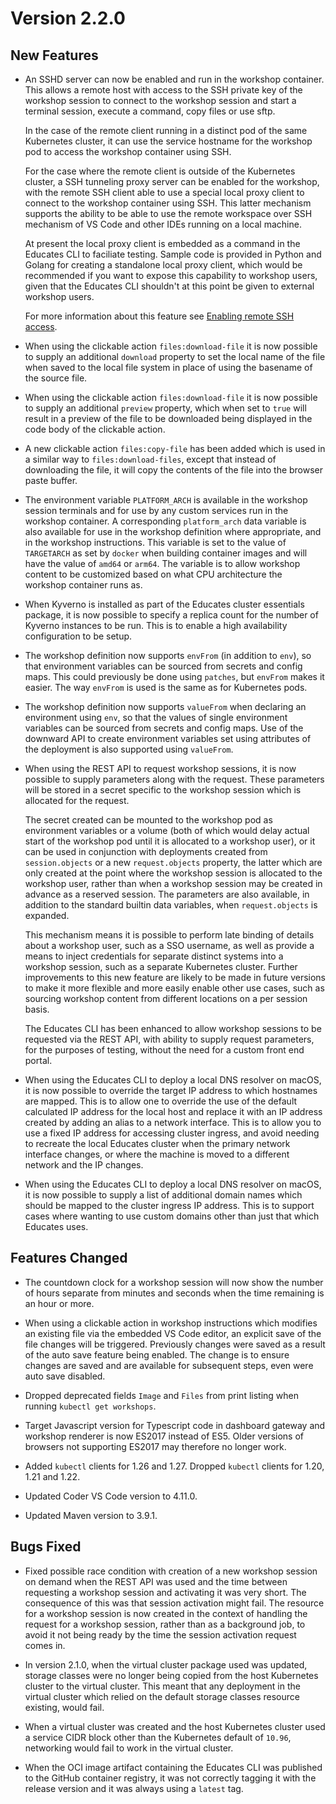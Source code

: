 Version 2.2.0
=============

New Features
------------

* An SSHD server can now be enabled and run in the workshop container. This
  allows a remote host with access to the SSH private key of the workshop
  session to connect to the workshop session and start a terminal session,
  execute a command, copy files or use sftp.

  In the case of the remote client running in a distinct pod of the same
  Kubernetes cluster, it can use the service hostname for the workshop pod to
  access the workshop container using SSH.
  
  For the case where the remote client is outside of the Kubernetes cluster, a
  SSH tunneling proxy server can be enabled for the workshop, with the remote
  SSH client able to use a special local proxy client to connect to the workshop
  container using SSH. This latter mechanism supports the ability to be able to
  use the remote workspace over SSH mechanism of VS Code and other IDEs running
  on a local machine.

  At present the local proxy client is embedded as a command in the Educates CLI
  to faciliate testing. Sample code is provided in Python and Golang for
  creating a standalone local proxy client, which would be recommended if you
  want to expose this capability to workshop users, given that the Educates CLI
  shouldn't at this point be given to external workshop users.

  For more information about this feature see [Enabling remote SSH access](enabling-remote-ssh-access).

* When using the clickable action ``files:download-file`` it is now possible
  to supply an additional ``download`` property to set the local name of the
  file when saved to the local file system in place of using the basename of the
  source file.

* When using the clickable action ``files:download-file`` it is now possible to
  supply an additional ``preview`` property, which when set to ``true`` will
  result in a preview of the file to be downloaded being displayed in the code
  body of the clickable action.

* A new clickable action ``files:copy-file`` has been added which is used in a
  similar way to ``files:download-files``, except that instead of downloading
  the file, it will copy the contents of the file into the browser paste buffer.

* The environment variable ``PLATFORM_ARCH`` is available in the workshop
  session terminals and for use by any custom services run in the workshop
  container. A corresponding ``platform_arch`` data variable is also available
  for use in the workshop definition where appropriate, and in the workshop
  instructions. This variable is set to the value of ``TARGETARCH`` as set by
  ``docker`` when building container images and will have the value of ``amd64``
  or ``arm64``. The variable is to allow workshop content to be customized based
  on what CPU architecture the workshop container runs as.

* When Kyverno is installed as part of the Educates cluster essentials package,
  it is now possible to specify a replica count for the number of Kyverno
  instances to be run. This is to enable a high availability configuration to be
  setup.

* The workshop definition now supports ``envFrom`` (in addition to ``env``), so
  that environment variables can be sourced from secrets and config maps. This
  could previously be done using ``patches``, but ``envFrom`` makes it easier.
  The way ``envFrom`` is used is the same as for Kubernetes pods.

* The workshop definition now supports ``valueFrom`` when declaring an
  environment using ``env``, so that the values of single environment variables
  can be sourced from secrets and config maps. Use of the downward API to create
  environment variables set using attributes of the deployment is also supported
  using ``valueFrom``.

* When using the REST API to request workshop sessions, it is now possible to
  supply parameters along with the request. These parameters will be stored in a
  secret specific to the workshop session which is allocated for the request.

  The secret created can be mounted to the workshop pod as environment variables
  or a volume (both of which would delay actual start of the workshop pod until
  it is allocated to a workshop user), or it can be used in conjunction with
  deployments created from ``session.objects`` or a new ``request.objects``
  property, the latter which are only created at the point where the workshop
  session is allocated to the workshop user, rather than when a workshop session
  may be created in advance as a reserved session. The parameters are also
  available, in addition to the standard builtin data variables, when
  ``request.objects`` is expanded.

  This mechanism means it is possible to perform late binding of details about a
  workshop user, such as a SSO username, as well as provide a means to inject
  credentials for separate distinct systems into a workshop session, such as a
  separate Kubernetes cluster. Further improvements to this new feature are
  likely to be made in future versions to make it more flexible and more easily
  enable other use cases, such as sourcing workshop content from different
  locations on a per session basis.

  The Educates CLI has been enhanced to allow workshop sessions to be requested
  via the REST API, with ability to supply request parameters, for the purposes
  of testing, without the need for a custom front end portal.

* When using the Educates CLI to deploy a local DNS resolver on macOS, it is now
  possible to override the target IP address to which hostnames are mapped. This
  is to allow one to override the use of the default calculated IP address for
  the local host and replace it with an IP address created by adding an alias
  to a network interface. This is to allow you to use a fixed IP address for
  accessing cluster ingress, and avoid needing to recreate the local Educates
  cluster when the primary network interface changes, or where the machine is
  moved to a different network and the IP changes.

* When using the Educates CLI to deploy a local DNS resolver on macOS, it is now
  possible to supply a list of additional domain names which should be mapped to
  the cluster ingress IP address. This is to support cases where wanting to use
  custom domains other than just that which Educates uses.

Features Changed
----------------

* The countdown clock for a workshop session will now show the number of hours
  separate from minutes and seconds when the time remaining is an hour or more.

* When using a clickable action in workshop instructions which modifies an
  existing file via the embedded VS Code editor, an explicit save of the file
  changes will be triggered. Previously changes were saved as a result of the
  auto save feature being enabled. The change is to ensure changes are saved
  and are available for subsequent steps, even were auto save disabled.

* Dropped deprecated fields ``Image`` and ``Files`` from print listing when
  running ``kubectl get workshops``.

* Target Javascript version for Typescript code in dashboard gateway and
  workshop renderer is now ES2017 instead of ES5. Older versions of browsers
  not supporting ES2017 may therefore no longer work.

* Added ``kubectl`` clients for 1.26 and 1.27. Dropped ``kubectl`` clients for
  1.20, 1.21 and 1.22.

* Updated Coder VS Code version to 4.11.0.

* Updated Maven version to 3.9.1.

Bugs Fixed
----------

* Fixed possible race condition with creation of a new workshop session on
  demand when the REST API was used and the time between requesting a workshop
  session and activating it was very short. The consequence of this was that
  session activation might fail. The resource for a workshop session is now
  created in the context of handling the request for a workshop session, rather
  than as a background job, to avoid it not being ready by the time the session
  activation request comes in.

* In version 2.1.0, when the virtual cluster package used was updated, storage
  classes were no longer being copied from the host Kubernetes cluster to the
  virtual cluster. This meant that any deployment in the virtual cluster which
  relied on the default storage classes resource existing, would fail.

* When a virtual cluster was created and the host Kubernetes cluster used a
  service CIDR block other than the Kubernetes default of ``10.96``, networking
  would fail to work in the virtual cluster.

* When the OCI image artifact containing the Educates CLI was published to the
  GitHub container registry, it was not correctly tagging it with the release
  version and it was always using a ``latest`` tag.
